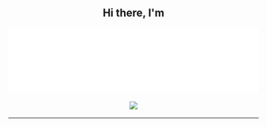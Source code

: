 <h2 align="center">Hi there, I'm</h1>

![](https://github.com/GazDen/GazDen/blob/main/LAYNE_LOGO2-small.png)


<p align="center">
  <a href="https://skillicons.dev">
    <img src="https://skillicons.dev/icons?i=js,html,css,react,express,nodejs,java,php,laravel,mysql,py" />
  </a>
</p>
<hr/>
